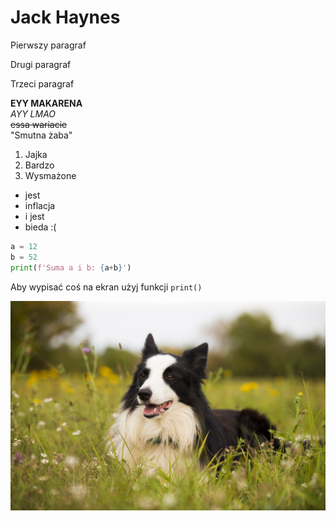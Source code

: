 
# Jack Haynes

Pierwszy paragraf

Drugi paragraf

Trzeci paragraf

**EYY MAKARENA**  
*AYY LMAO*  
<s>essa wariacie</s>  
"Smutna żaba"
1. Jajka
2. Bardzo
3. Wysmażone
- jest
- inflacja
- i jest
- bieda :(  
```python
a = 12
b = 52
print(f'Suma a i b: {a+b}')
```  
Aby wypisać coś na ekran użyj funkcji `print()`  

![piesełek](https://github.com/greenvar48/RepoWarsztat/blob/master/border-collie-g3b8259472_1920.jpg?raw=true)
